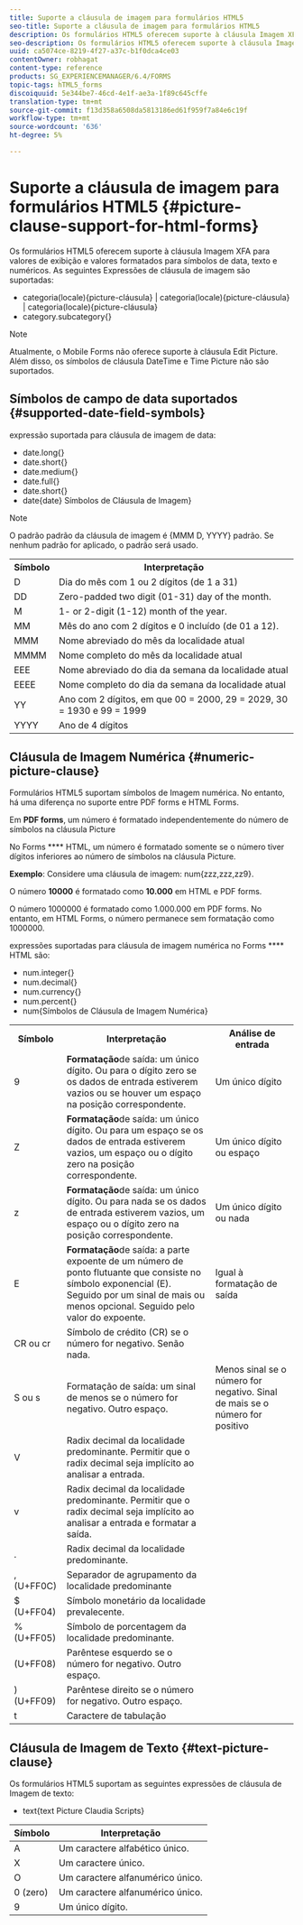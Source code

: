 ```yaml
---
title: Suporte a cláusula de imagem para formulários HTML5
seo-title: Suporte a cláusula de imagem para formulários HTML5
description: Os formulários HTML5 oferecem suporte à cláusula Imagem XFA para valores de exibição e valores formatados para símbolos de data, texto e numéricos.
seo-description: Os formulários HTML5 oferecem suporte à cláusula Imagem XFA para valores de exibição e valores formatados para símbolos de data, texto e numéricos.
uuid: ca5074ce-8219-4f27-a37c-b1f0dca4ce03
contentOwner: robhagat
content-type: reference
products: SG_EXPERIENCEMANAGER/6.4/FORMS
topic-tags: hTML5_forms
discoiquuid: 5e344be7-46cd-4e1f-ae3a-1f89c645cffe
translation-type: tm+mt
source-git-commit: f13d358a6508da5813186ed61f959f7a84e6c19f
workflow-type: tm+mt
source-wordcount: '636'
ht-degree: 5%

---
```



# Suporte a cláusula de imagem para formulários HTML5 {#picture-clause-support-for-html-forms}

Os formulários HTML5 oferecem suporte à cláusula Imagem XFA para valores de exibição e valores formatados para símbolos de data, texto e numéricos. As seguintes Expressões de cláusula de imagem são suportadas:

* categoria(locale){picture-cláusula} | categoria(locale){picture-cláusula} | categoria(locale){picture-cláusula}
* category.subcategory{}

>[!NOTE]
>
>Atualmente, o Mobile Forms não oferece suporte à cláusula Edit Picture. Além disso, os símbolos de cláusula DateTime e Time Picture não são suportados.

## Símbolos de campo de data suportados {#supported-date-field-symbols}

expressão suportada para cláusula de imagem de data:

* date.long{}
* date.short{}
* date.medium{}
* date.full{}
* date.short{}
* date{date} Símbolos de Cláusula de Imagem}

>[!NOTE]
>
>O padrão padrão da cláusula de imagem é {MMM D, YYYY} padrão. Se nenhum padrão for aplicado, o padrão será usado.

<table> 
 <tbody>
  <tr>
   <th><strong>Símbolo</strong></th> 
   <th>Interpretação</th> 
  </tr>
  <tr>
   <td>D</td> 
   <td>Dia do mês com 1 ou 2 dígitos (de 1 a 31)</td> 
  </tr>
  <tr>
   <td>DD</td> 
   <td>Zero-padded two digit (01-31) day of the month.<br /> </td> 
  </tr>
  <tr>
   <td>M</td> 
   <td>1- or 2-digit (1-12) month of the year.<br /> </td> 
  </tr>
  <tr>
   <td>MM</td> 
   <td>Mês do ano com 2 dígitos e 0 incluído (de 01 a 12).<br /> </td> 
  </tr>
  <tr>
   <td>MMM</td> 
   <td>Nome abreviado do mês da localidade atual<br /> </td> 
  </tr>
  <tr>
   <td>MMMM</td> 
   <td>Nome completo do mês da localidade atual<br /> </td> 
  </tr>
  <tr>
   <td>EEE</td> 
   <td>Nome abreviado do dia da semana da localidade atual<br /> </td> 
  </tr>
  <tr>
   <td>EEEE</td> 
   <td>Nome completo do dia da semana da localidade atual<br /> </td> 
  </tr>
  <tr>
   <td>YY</td> 
   <td>Ano com 2 dígitos, em que 00 = 2000, 29 = 2029, 30 = 1930 e 99 = 1999<br /> </td> 
  </tr>
  <tr>
   <td>YYYY</td> 
   <td>Ano de 4 dígitos<br /> </td> 
  </tr>
 </tbody>
</table>

## Cláusula de Imagem Numérica {#numeric-picture-clause}

Formulários HTML5 suportam símbolos de Imagem numérica. No entanto, há uma diferença no suporte entre PDF forms e HTML Forms.

Em **PDF forms**, um número é formatado independentemente do número de símbolos na cláusula Picture

No Forms **** HTML, um número é formatado somente se o número tiver dígitos inferiores ao número de símbolos na cláusula Picture.

**Exemplo**: Considere uma cláusula de imagem: num{zzz,zzz,zz9}.

O número **10000** é formatado como **10.000** em HTML e PDF forms.

O número 1000000 é formatado como 1.000.000 em PDF forms. No entanto, em HTML Forms, o número permanece sem formatação como 1000000.

expressões suportadas para cláusula de imagem numérica no Forms **** HTML são:

* num.integer{}
* num.decimal{}
* num.currency{}
* num.percent{}
* num{Símbolos de Cláusula de Imagem Numérica}

<table> 
 <tbody>
  <tr>
   <th><strong>Símbolo</strong></th> 
   <th><strong>Interpretação</strong></th> 
   <th>Análise de entrada</th> 
  </tr>
  <tr>
   <td>9</td> 
   <td><strong>Formatação</strong>de saída: um único dígito. Ou para o dígito zero se os dados de entrada estiverem vazios ou se houver um espaço na posição correspondente.<br /> </td> 
   <td>Um único dígito</td> 
  </tr>
  <tr>
   <td>Z</td> 
   <td><strong>Formatação</strong>de saída: um único dígito. Ou para um espaço se os dados de entrada estiverem vazios, um espaço ou o dígito zero na posição correspondente.<br /> </td> 
   <td>Um único dígito ou espaço</td> 
  </tr>
  <tr>
   <td>z</td> 
   <td><strong>Formatação</strong>de saída: um único dígito. Ou para nada se os dados de entrada estiverem vazios, um espaço ou o dígito zero na posição correspondente.<br /> </td> 
   <td>Um único dígito ou nada</td> 
  </tr>
  <tr>
   <td>E</td> 
   <td><strong>Formatação</strong>de saída: a parte expoente de um número de ponto flutuante que consiste no símbolo exponencial (E). Seguido por um sinal de mais ou menos opcional. Seguido pelo valor do expoente.<br /> </td> 
   <td>Igual à formatação de saída</td> 
  </tr>
  <tr>
   <td>CR ou cr<br /> </td> 
   <td>Símbolo de crédito (CR) se o número for negativo. Senão nada.</td> 
   <td><br type="_moz" /> </td> 
  </tr>
  <tr>
   <td>S ou s<br /> </td> 
   <td>Formatação de saída: um sinal de menos se o número for negativo. Outro espaço.<br /> </td> 
   <td>Menos sinal se o número for negativo. Sinal de mais se o número for positivo</td> 
  </tr>
  <tr>
   <td>V</td> 
   <td>Radix decimal da localidade predominante. Permitir que o radix decimal seja implícito ao analisar a entrada.</td> 
   <td><br type="_moz" /> </td> 
  </tr>
  <tr>
   <td>v</td> 
   <td>Radix decimal da localidade predominante. Permitir que o radix decimal seja implícito ao analisar a entrada e formatar a saída.</td> 
   <td><br type="_moz" /> </td> 
  </tr>
  <tr>
   <td>.</td> 
   <td>Radix decimal da localidade predominante.</td> 
   <td><br type="_moz" /> </td> 
  </tr>
  <tr>
   <td>, (U+FF0C)</td> 
   <td>Separador de agrupamento da localidade predominante</td> 
   <td><br type="_moz" /> </td> 
  </tr>
  <tr>
   <td>$ (U+FF04)</td> 
   <td>Símbolo monetário da localidade prevalecente.</td> 
   <td><br type="_moz" /> </td> 
  </tr>
  <tr>
   <td>% (U+FF05)</td> 
   <td>Símbolo de porcentagem da localidade predominante.</td> 
   <td><br type="_moz" /> </td> 
  </tr>
  <tr>
   <td>(U+FF08)</td> 
   <td>Parêntese esquerdo se o número for negativo. Outro espaço.</td> 
   <td><br type="_moz" /> </td> 
  </tr>
  <tr>
   <td>) (U+FF09)</td> 
   <td>Parêntese direito se o número for negativo. Outro espaço.</td> 
   <td><br type="_moz" /> </td> 
  </tr>
  <tr>
   <td>t</td> 
   <td>Caractere de tabulação</td> 
   <td><br type="_moz" /> </td> 
  </tr>
 </tbody>
</table>

## Cláusula de Imagem de Texto {#text-picture-clause}

Os formulários HTML5 suportam as seguintes expressões de cláusula de Imagem de texto:

* text{text Picture Claudia Scripts}

| **Símbolo** | **Interpretação** |
|---|---|
| A | Um caractere alfabético único. |
| X | Um caractere único. |
| O | Um caractere alfanumérico único. |
| 0 (zero) | Um caractere alfanumérico único. |
| 9 | Um único dígito. |

